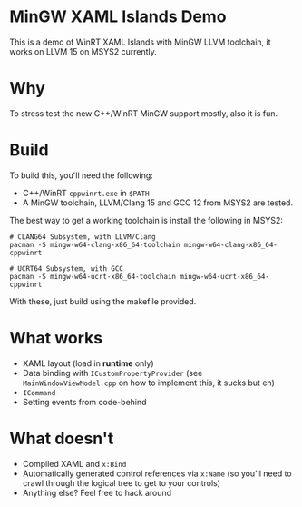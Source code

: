 # MinGW XAML Islands Demo

This is a demo of WinRT XAML Islands with MinGW LLVM toolchain, it works on LLVM 15 on MSYS2 currently.

# Why

To stress test the new C++/WinRT MinGW support mostly, also it is fun.

# Build

To build this, you'll need the following:

- C++/WinRT `cppwinrt.exe` in `$PATH`
- A MinGW toolchain, LLVM/Clang 15 and GCC 12 from MSYS2 are tested.

The best way to get a working toolchain is install the following in MSYS2:

```
# CLANG64 Subsystem, with LLVM/Clang
pacman -S mingw-w64-clang-x86_64-toolchain mingw-w64-clang-x86_64-cppwinrt

# UCRT64 Subsystem, with GCC
pacman -S mingw-w64-ucrt-x86_64-toolchain mingw-w64-ucrt-x86_64-cppwinrt
```

With these, just build using the makefile provided.

# What works

- XAML layout (load in **runtime** only)
- Data binding with `ICustomPropertyProvider` (see `MainWindowViewModel.cpp` on how to implement this, it sucks but eh)
- `ICommand`
- Setting events from code-behind

# What doesn't

- Compiled XAML and `x:Bind`
- Automatically generated control references via `x:Name` (so you'll need to crawl through the logical tree to get to your controls)
- Anything else? Feel free to hack around
